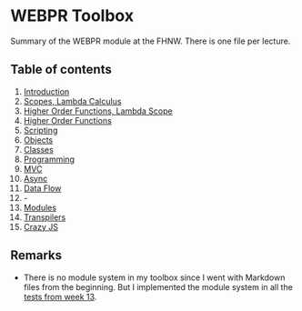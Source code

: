 # WEBPR Toolbox

Summary of the WEBPR module at the FHNW. There is one file per lecture.

## Table of contents

1. [Introduction](week01.md)
1. [Scopes, Lambda Calculus](week02.md)
1. [Higher Order Functions, Lambda Scope](week03.md)
1. [Higher Order Functions](week04.md)
1. [Scripting](week05.md)
1. [Objects](week06.md)
1. [Classes](week07.md)
1. [Programming](week08.md)
1. [MVC](week09.md)
1. [Async](week10.md)
1. [Data Flow](week11.md)
1. \-
1. [Modules](week13.md)
1. [Transpilers](week14.md)
1. [Crazy JS](week15.md)

## Remarks

- There is no module system in my toolbox since I went with Markdown files from the beginning. But I implemented the
  module system in all the [tests from week 13](../week13/allModuleTests.js).